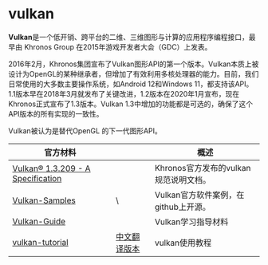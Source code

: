 # vulkan

**Vulkan**是一个低开销、跨平台的二维、三维图形与计算的应用程序编程接口，最早由 Khronos Group 在2015年游戏开发者大会（GDC）上发表。

2016年2月，Khronos集团宣布了Vulkan图形API的第一个版本。Vulkan本质上被设计为OpenGL的某种继承者，但增加了有效利用多核处理器的能力。目前，我们日常使用的大多数主要操作系统，如Android 12和Windows 11，都支持该API。1.1版本早在2018年3月就发布了关键改进，1.2版本在2020年1月宣布，现在Khronos正式宣布了1.3版本。Vulkan 1.3中增加的功能都是可选的，确保了这个API版本的所有实现的一致性。 

 Vulkan被认为是替代OpenGL 的下一代图形API。

| 官方材料                                                     |                                                              | 概述                                  |
| ------------------------------------------------------------ | ------------------------------------------------------------ | ------------------------------------- |
| [Vulkan® 1.3.209 - A Specification](https://www.khronos.org/registry/vulkan/specs/1.3-extensions/html/index.html) |                                                              | Khronos官方发布的vulkan规范说明文档。 |
| [Vulkan-Samples](https://github.com/KhronosGroup/Vulkan-Samples) | \                                                            | Vulkan官方软件案例，在github上开源。  |
| [Vulkan-Guide](https://github.com/KhronosGroup/Vulkan-Guide) |                                                              | Vulkan学习指导材料                    |
| [vulkan-tutorial](https://vulkan-tutorial.com/)              | [中文翻译版本](https://gitee.com/firsttriangle/vulkan/blob/master/book/VulkanTutorial.html) | vulkan使用教程                        |